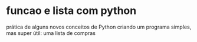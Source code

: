 # funcao e lista com python
prática de alguns novos conceitos de Python criando um programa simples, mas super útil: uma lista de compras
